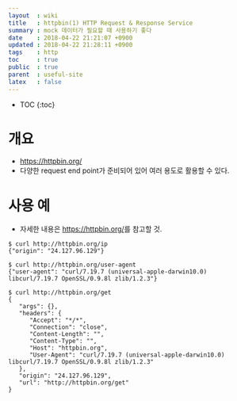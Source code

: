 ```yaml
---
layout  : wiki
title   : httpbin(1) HTTP Request & Response Service
summary : mock 데이터가 필요할 때 사용하기 좋다
date    : 2018-04-22 21:21:07 +0900
updated : 2018-04-22 21:28:11 +0900
tags    : http
toc     : true
public  : true
parent  : useful-site
latex   : false
---
```

* TOC
{:toc}

# 개요

* <https://httpbin.org/>
* 다양한 request end point가 준비되어 있어 여러 용도로 활용할 수 있다.

# 사용 예

* 자세한 내용은 <https://httpbin.org/>를 참고할 것.

```
$ curl http://httpbin.org/ip
{"origin": "24.127.96.129"}

$ curl http://httpbin.org/user-agent
{"user-agent": "curl/7.19.7 (universal-apple-darwin10.0) libcurl/7.19.7 OpenSSL/0.9.8l zlib/1.2.3"}

$ curl http://httpbin.org/get
{
   "args": {},
   "headers": {
      "Accept": "*/*",
      "Connection": "close",
      "Content-Length": "",
      "Content-Type": "",
      "Host": "httpbin.org",
      "User-Agent": "curl/7.19.7 (universal-apple-darwin10.0) libcurl/7.19.7 OpenSSL/0.9.8l zlib/1.2.3"
   },
   "origin": "24.127.96.129",
   "url": "http://httpbin.org/get"
}
```
